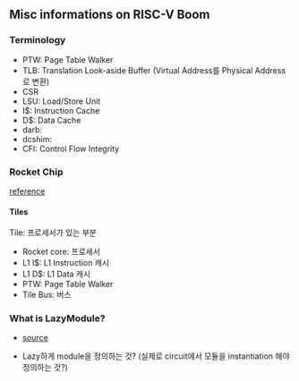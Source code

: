 ## Misc informations on RISC-V Boom

### Terminology

- PTW: Page Table Walker
- TLB: Translation Look-aside Buffer (Virtual Address를 Physical Address로 변환)
- CSR
- LSU: Load/Store Unit
- I$: Instruction Cache
- D$: Data Cache
- darb: 
- dcshim: 
- CFI: Control Flow Integrity

### Rocket Chip

[reference](https://chipyard.readthedocs.io/en/dev/Generators/Rocket-Chip.html)

#### Tiles

Tile: 프로세서가 있는 부분

- Rocket core: 프로세서
- L1 I$: L1 Instruction 캐시
- L1 D$: L1 Data 캐시
- PTW: Page Table Walker
- Tile Bus: 버스

### What is LazyModule?

- [source](https://github.com/chipsalliance/rocket-chip/blob/master/src/main/scala/diplomacy/LazyModule.scala)

- Lazy하게 module을 정의하는 것? (실제로 circuit에서 모듈을 instantiation 해야 정의하는 것?)

